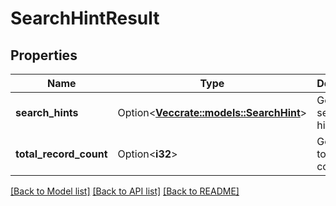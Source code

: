 # SearchHintResult

## Properties

Name | Type | Description | Notes
------------ | ------------- | ------------- | -------------
**search_hints** | Option<[**Vec<crate::models::SearchHint>**](SearchHint.md)> | Gets the search hints. | [optional]
**total_record_count** | Option<**i32**> | Gets the total record count. | [optional]

[[Back to Model list]](../README.md#documentation-for-models) [[Back to API list]](../README.md#documentation-for-api-endpoints) [[Back to README]](../README.md)


